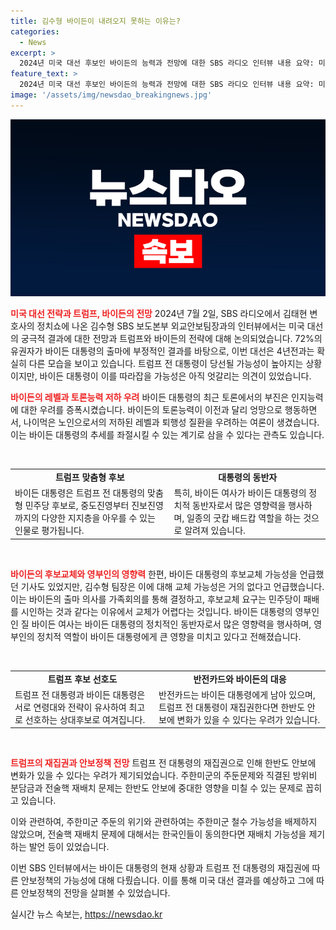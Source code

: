 ```yaml
---
title: 김수형 바이든이 내려오지 못하는 이유는?
categories:
  - News
excerpt: >
  2024년 미국 대선 후보인 바이든의 능력과 전망에 대한 SBS 라디오 인터뷰 내용 요약: 미국 대통령 바이든의 대선토론 능력이 저하되고 있으며, 후보교체 가능성은 낮음. 바이든은 가족회의를 통해 대선을 완주하겠다고 결정함. 바이든의 부부인인 질 바이든 여사는 정치적 동반자로 인정 받고 있으며, 바이든의 인지능력에 대한 의심이 미국 언론에서 제기되고 있다. 바이든의 지지율과 인지능력에 대한 우려가 높아지고 있으며, 트럼프 전 대통령의 당선 확률이 상승하고 있다. 더불어, 트럼프의 2기 당선 시 한반도 안보에 대한 변화가 예상된다. SBS 라디오 김태현의 정치쇼에서 김수형 외교안보팀장과의 인터뷰. (총 148단어)
feature_text: >
  2024년 미국 대선 후보인 바이든의 능력과 전망에 대한 SBS 라디오 인터뷰 내용 요약: 미국 대통령 바이든의 대선토론 능력이 저하되고 있으며, 후보교체 가능성은 낮음. 바이든은 가족회의를 통해 대선을 완주하겠다고 결정함. 바이든의 부부인인 질 바이든 여사는 정치적 동반자로 인정 받고 있으며, 바이든의 인지능력에 대한 의심이 미국 언론에서 제기되고 있다. 바이든의 지지율과 인지능력에 대한 우려가 높아지고 있으며, 트럼프 전 대통령의 당선 확률이 상승하고 있다. 더불어, 트럼프의 2기 당선 시 한반도 안보에 대한 변화가 예상된다. SBS 라디오 김태현의 정치쇼에서 김수형 외교안보팀장과의 인터뷰. (총 148단어)
image: '/assets/img/newsdao_breakingnews.jpg'
---
```


<p><img src="/assets/img/newsdao_breakingnews.jpg" alt="implanttips 속보" /></p>

<p><b><span style="color: #ee2323;">미국 대선 전략과 트럼프, 바이든의 전망</span></b>
2024년 7월 2일, SBS 라디오에서 김태현 변호사의 정치쇼에 나온 김수형 SBS 보도본부 외교안보팀장과의 인터뷰에서는 미국 대선의 궁극적 결과에 대한 전망과 트럼프와 바이든의 전략에 대해 논의되었습니다. 72%의 유권자가 바이든 대통령의 출마에 부정적인 결과를 바탕으로, 이번 대선은 4년전과는 확실히 다른 모습을 보이고 있습니다. 트럼프 전 대통령이 당선될 가능성이 높아지는 상황이지만, 바이든 대통령이 이를 따라잡을 가능성은 아직 엇갈리는 의견이 있었습니다. </p>

<p><b><span style="color: #ee2323;">바이든의 레벨과 토론능력 저하 우려</span></b>
바이든 대통령의 최근 토론에서의 부진은 인지능력에 대한 우려를 증폭시켰습니다. 바이든의 토론능력이 이전과 달리 엉망으로 행동하면서, 나이먹은 노인으로서의 저하된 레벨과 퇴행성 질환을 우려하는 여론이 생겼습니다. 이는 바이든 대통령의 추세를 좌절시킬 수 있는 계기로 삼을 수 있다는 관측도 있습니다. </p>

<p data-ke-size="size16">&nbsp;</p>

<table>
  <tbody>
    <tr>
      <td style="text-align: center; height: 17px;"><b>트럼프 맞춤형 후보</b></td>
      <td style="text-align: center; height: 17px;"><b>대통령의 동반자</b></td>
    </tr>
    <tr>
      <td>바이든 대통령은 트럼프 전 대통령의 맞춤형 민주당 후보로, 중도진영부터 진보진영까지의 다양한 지지층을 아우를 수 있는 인물로 평가됩니다.</td>
      <td>특히, 바이든 여사가 바이든 대통령의 정치적 동반자로서 많은 영향력을 행사하며, 일종의 굿캅 배드캅 역할을 하는 것으로 알려져 있습니다.</td>
    </tr>
  </tbody>
</table>

<p data-ke-size="size16">&nbsp;</p>

<p><b><span style="color: #ee2323;">바이든의 후보교체와 영부인의 영향력</span></b>
한편, 바이든 대통령의 후보교체 가능성을 언급했던 기사도 있었지만, 김수형 팀장은 이에 대해 교체 가능성은 거의 없다고 언급했습니다. 이는 바이든의 출마 의사를 가족회의를 통해 결정하고, 후보교체 요구는 민주당이 패배를 시인하는 것과 같다는 이유에서 교체가 어렵다는 것입니다. 바이든 대통령의 영부인인 질 바이든 여사는 바이든 대통령의 정치적인 동반자로서 많은 영향력을 행사하며, 영부인의 정치적 역할이 바이든 대통령에게 큰 영향을 미치고 있다고 전해졌습니다.</p>

<p data-ke-size="size16">&nbsp;</p>

<table>
  <tbody>
    <tr>
      <td style="text-align: center; height: 17px;"><b>트럼프 후보 선호도</b></td>
      <td style="text-align: center; height: 17px;"><b>반전카드와 바이든의 대응</b></td>
    </tr>
    <tr>
      <td>트럼프 전 대통령과 바이든 대통령은 서로 연령대와 전략이 유사하여 최고로 선호하는 상대후보로 여겨집니다.</td>
      <td>반전카드는 바이든 대통령에게 남아 있으며, 트럼프 전 대통령이 재집권한다면 한반도 안보에 변화가 있을 수 있다는 우려가 있습니다.</td>
    </tr>
  </tbody>
</table>

<p data-ke-size="size16">&nbsp;</p>

<p><b><span style="color: #ee2323;">트럼프의 재집권과 안보정책 전망</span></b>
트럼프 전 대통령의 재집권으로 인해 한반도 안보에 변화가 있을 수 있다는 우려가 제기되었습니다. 주한미군의 주둔문제와 직결된 방위비 분담금과 전술핵 재배치 문제는 한반도 안보에 중대한 영향을 미칠 수 있는 문제로 꼽히고 있습니다.</p>

<p>이와 관련하여, 주한미군 주둔의 위기와 관련하여는 주한미군 철수 가능성을 배제하지 않았으며, 전술핵 재배치 문제에 대해서는 한국인들이 동의한다면 재배치 가능성을 제기하는 발언 등이 있었습니다.</p>

<p>이번 SBS 인터뷰에서는 바이든 대통령의 현재 상황과 트럼프 전 대통령의 재집권에 따른 안보정책의 가능성에 대해 다뤘습니다. 이를 통해 미국 대선 결과를 예상하고 그에 따른 안보정책의 전망을 살펴볼 수 있었습니다.</p>
실시간 뉴스 속보는, <a href="https://newsdao.kr" rel="dofollow">https://newsdao.kr</a>


